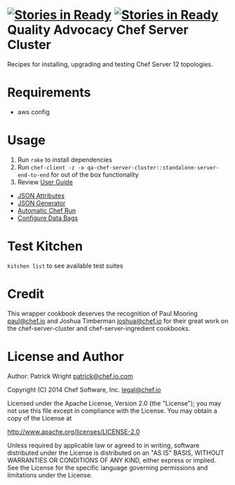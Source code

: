 [![Stories in Ready](https://badge.waffle.io/chef/qa-chef-server-cluster.svg?label=ready&title=Ready)](http://waffle.io/chef/qa-chef-server-cluster)
[![Stories in Ready](https://badge.waffle.io/chef/qa-chef-server-cluster.svg?label=in%20progress&title=In%20Progress)](http://waffle.io/chef/qa-chef-server-cluster)
Quality Advocacy Chef Server Cluster
========
Recipes for installing, upgrading and testing Chef Server 12 topologies.

# Requirements
* aws config

# Usage
1. Run `rake` to install dependencies
1. Run `chef-client -z -o qa-chef-server-cluster::standalone-server-end-to-end` for out of the box functionality
1. Review [User Guide](docs/user-guide.md)
 * [JSON Attributes](docs/user-guide.md#setting-json-attributes-via-chef-client)
 * [JSON Generator](docs/user-guide.md#generate-json-attributes)
 * [Automatic Chef Run](docs/user-guide.md#initiate-chef-run-with-generated-config)
 * [Configure Data Bags](docs/user-guide.md#data-bags)

# Test Kitchen
`kitchen list` to see available test suites

# Credit
This wrapper cookbook deserves the recognition of Paul Mooring <paul@chef.io> and 
Joshua Timberman <joshua@chef.io> for their great work on the chef-server-cluster and chef-server-ingredient cookbooks.

# License and Author
Author: Patrick Wright patrick@chef.io.com

Copyright (C) 2014 Chef Software, Inc. legal@chef.io

Licensed under the Apache License, Version 2.0 (the "License"); you may not use this file except in compliance with the License. You may obtain a copy of the License at

http://www.apache.org/licenses/LICENSE-2.0

Unless required by applicable law or agreed to in writing, software distributed under the License is distributed on an "AS IS" BASIS, WITHOUT WARRANTIES OR CONDITIONS OF ANY KIND, either express or implied. See the License for the specific language governing permissions and limitations under the License.

